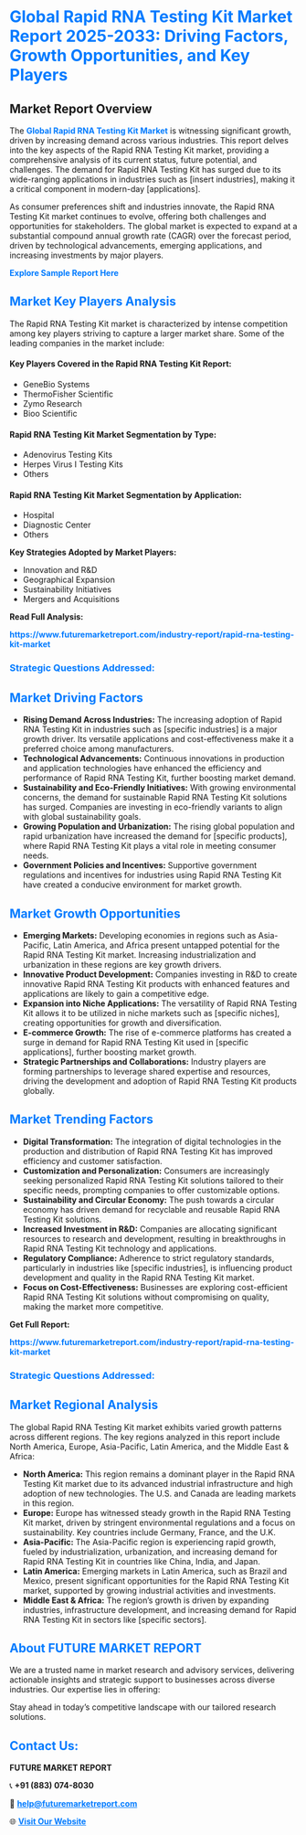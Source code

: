 <h1 style="color: #007BFF;">Global Rapid RNA Testing Kit Market Report 2025-2033: Driving Factors, Growth Opportunities, and Key Players</h1>

<section id="overview">
<h2>Market Report Overview</h2>
<p>The <a href="https://www.futuremarketreport.com/industry-report/rapid-rna-testing-kit-market" style="color: #007BFF; text-decoration: none;"><strong>Global Rapid RNA Testing Kit Market</strong></a> is witnessing significant growth, driven by increasing demand across various industries. This report delves into the key aspects of the Rapid RNA Testing Kit market, providing a comprehensive analysis of its current status, future potential, and challenges. The demand for Rapid RNA Testing Kit has surged due to its wide-ranging applications in industries such as [insert industries], making it a critical component in modern-day [applications].</p>
<p>As consumer preferences shift and industries innovate, the Rapid RNA Testing Kit market continues to evolve, offering both challenges and opportunities for stakeholders. The global market is expected to expand at a substantial compound annual growth rate (CAGR) over the forecast period, driven by technological advancements, emerging applications, and increasing investments by major players.</p>
</section>

<section id="overview">
<p><a href="https://www.futuremarketreport.com/request-sample/reportId=64567" style="color: #007BFF; text-decoration: none;"><strong>Explore Sample Report Here</strong></a></p>
</section>

<section id="key-players">
<h2 style="color: #007BFF;">Market Key Players Analysis</h2>
<p>The Rapid RNA Testing Kit market is characterized by intense competition among key players striving to capture a larger market share. Some of the leading companies in the market include:</p>
<h4>Key Players Covered in the Rapid RNA Testing Kit Report:</h4>
<ul><li>GeneBio Systems</li><li>ThermoFisher Scientific</li><li>Zymo Research</li><li>Bioo Scientific</li></ul>
<h4>Rapid RNA Testing Kit Market Segmentation by Type:</h4>
<ul><li>Adenovirus Testing Kits</li><li>Herpes Virus I Testing Kits</li><li>Others</li></ul>

<h4>Rapid RNA Testing Kit Market Segmentation by Application:</h4>
<ul><li>Hospital</li><li>Diagnostic Center</li><li>Others</li></ul>
<p><strong>Key Strategies Adopted by Market Players:</strong></p>
<ul>
<li>Innovation and R&D</li>
<li>Geographical Expansion</li>
<li>Sustainability Initiatives</li>
<li>Mergers and Acquisitions</li>
</ul>
</section>

<section>
<p><strong>Read Full Analysis: </strong></p><a href="https://www.futuremarketreport.com/industry-report/rapid-rna-testing-kit-market" style="color: #007BFF; text-decoration: none;"><strong>https://www.futuremarketreport.com/industry-report/rapid-rna-testing-kit-market</strong></a>
<h3 style="color: #007BFF;">Strategic Questions Addressed:</h3>
</section>

<section id="driving-factors">
<h2 style="color: #007BFF;">Market Driving Factors</h2>
<ul>
<li><strong>Rising Demand Across Industries:</strong> The increasing adoption of Rapid RNA Testing Kit in industries such as [specific industries] is a major growth driver. Its versatile applications and cost-effectiveness make it a preferred choice among manufacturers.</li>
<li><strong>Technological Advancements:</strong> Continuous innovations in production and application technologies have enhanced the efficiency and performance of Rapid RNA Testing Kit, further boosting market demand.</li>
<li><strong>Sustainability and Eco-Friendly Initiatives:</strong> With growing environmental concerns, the demand for sustainable Rapid RNA Testing Kit solutions has surged. Companies are investing in eco-friendly variants to align with global sustainability goals.</li>
<li><strong>Growing Population and Urbanization:</strong> The rising global population and rapid urbanization have increased the demand for [specific products], where Rapid RNA Testing Kit plays a vital role in meeting consumer needs.</li>
<li><strong>Government Policies and Incentives:</strong> Supportive government regulations and incentives for industries using Rapid RNA Testing Kit have created a conducive environment for market growth.</li>
</ul>
</section>

<section id="growth-opportunities">
<h2 style="color: #007BFF;">Market Growth Opportunities</h2>
<ul>
<li><strong>Emerging Markets:</strong> Developing economies in regions such as Asia-Pacific, Latin America, and Africa present untapped potential for the Rapid RNA Testing Kit market. Increasing industrialization and urbanization in these regions are key growth drivers.</li>
<li><strong>Innovative Product Development:</strong> Companies investing in R&D to create innovative Rapid RNA Testing Kit products with enhanced features and applications are likely to gain a competitive edge.</li>
<li><strong>Expansion into Niche Applications:</strong> The versatility of Rapid RNA Testing Kit allows it to be utilized in niche markets such as [specific niches], creating opportunities for growth and diversification.</li>
<li><strong>E-commerce Growth:</strong> The rise of e-commerce platforms has created a surge in demand for Rapid RNA Testing Kit used in [specific applications], further boosting market growth.</li>
<li><strong>Strategic Partnerships and Collaborations:</strong> Industry players are forming partnerships to leverage shared expertise and resources, driving the development and adoption of Rapid RNA Testing Kit products globally.</li>
</ul>
</section>

<section id="trending-factors">
<h2 style="color: #007BFF;">Market Trending Factors</h2>
<ul>
<li><strong>Digital Transformation:</strong> The integration of digital technologies in the production and distribution of Rapid RNA Testing Kit has improved efficiency and customer satisfaction.</li>
<li><strong>Customization and Personalization:</strong> Consumers are increasingly seeking personalized Rapid RNA Testing Kit solutions tailored to their specific needs, prompting companies to offer customizable options.</li>
<li><strong>Sustainability and Circular Economy:</strong> The push towards a circular economy has driven demand for recyclable and reusable Rapid RNA Testing Kit solutions.</li>
<li><strong>Increased Investment in R&D:</strong> Companies are allocating significant resources to research and development, resulting in breakthroughs in Rapid RNA Testing Kit technology and applications.</li>
<li><strong>Regulatory Compliance:</strong> Adherence to strict regulatory standards, particularly in industries like [specific industries], is influencing product development and quality in the Rapid RNA Testing Kit market.</li>
<li><strong>Focus on Cost-Effectiveness:</strong> Businesses are exploring cost-efficient Rapid RNA Testing Kit solutions without compromising on quality, making the market more competitive.</li>
</ul>
</section>

<section>
<p><strong>Get Full Report: </strong></p><a href="https://www.futuremarketreport.com/industry-report/rapid-rna-testing-kit-market" style="color: #007BFF; text-decoration: none;"><strong>https://www.futuremarketreport.com/industry-report/rapid-rna-testing-kit-market</strong></a>
<h3 style="color: #007BFF;">Strategic Questions Addressed:</h3>
</section>


<section id="regional-analysis">
<h2 style="color: #007BFF;">Market Regional Analysis</h2>
<p>The global Rapid RNA Testing Kit market exhibits varied growth patterns across different regions. The key regions analyzed in this report include North America, Europe, Asia-Pacific, Latin America, and the Middle East & Africa:</p>
<ul>
<li><strong>North America:</strong> This region remains a dominant player in the Rapid RNA Testing Kit market due to its advanced industrial infrastructure and high adoption of new technologies. The U.S. and Canada are leading markets in this region.</li>
<li><strong>Europe:</strong> Europe has witnessed steady growth in the Rapid RNA Testing Kit market, driven by stringent environmental regulations and a focus on sustainability. Key countries include Germany, France, and the U.K.</li>
<li><strong>Asia-Pacific:</strong> The Asia-Pacific region is experiencing rapid growth, fueled by industrialization, urbanization, and increasing demand for Rapid RNA Testing Kit in countries like China, India, and Japan.</li>
<li><strong>Latin America:</strong> Emerging markets in Latin America, such as Brazil and Mexico, present significant opportunities for the Rapid RNA Testing Kit market, supported by growing industrial activities and investments.</li>
<li><strong>Middle East & Africa:</strong> The region’s growth is driven by expanding industries, infrastructure development, and increasing demand for Rapid RNA Testing Kit in sectors like [specific sectors].</li>
</ul>
</section>

<footer>
<h2 style="color: #007BFF;">About FUTURE MARKET REPORT</h2>
<p>We are a trusted name in market research and advisory services, delivering actionable insights and strategic support to businesses across diverse industries. Our expertise lies in offering:</p>

<p>Stay ahead in today’s competitive landscape with our tailored research solutions.</p>

<h2 style="color: #007BFF;">Contact Us:</h2>
<p><strong>FUTURE MARKET REPORT</strong></p>
<p>📞 <strong>+91 (883) 074-8030</strong></p>
<p>📧 <strong><a href="mailto:help@futuremarketreport.com" style="color: #007BFF;">help@futuremarketreport.com</a></strong></p>
<p>🌐 <strong><a href="https://www.futuremarketreport.com/" style="color: #007BFF;">Visit Our Website</a></strong></p>
</footer>